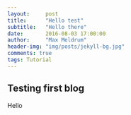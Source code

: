 ```yaml
---
layout:     post
title:      "Hello test"
subtitle:   "Hello there"
date:       2016-08-03 17:00:00
author:     "Max Meldrum"
header-img: "img/posts/jekyll-bg.jpg"
comments: true
tags: Tutorial
---
```


## Testing first blog

Hello

